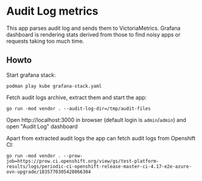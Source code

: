 # Audit Log metrics

This app parses audit log and sends them to VictoriaMetrics. Grafana dashboard is rendering stats derived from
those to find noisy apps or requests taking too much time.

## Howto

Start grafana stack:
```
podman play kube grafana-stack.yaml
```

Fetch audit logs archive, extract them and start the app:
```
go run -mod vendor . --audit-log-dir=/tmp/audit-files
```

Open http://localhost:3000 in browser (default login is `admin`/`admin`) and open "Audit Log" dashboard

Apart from extracted audit logs the app can fetch audit logs from Openshift CI:
```
go run -mod vendor . --prow-job=https://prow.ci.openshift.org/view/gs/test-platform-results/logs/periodic-ci-openshift-release-master-ci-4.17-e2e-azure-ovn-upgrade/1835770305428066304
```
